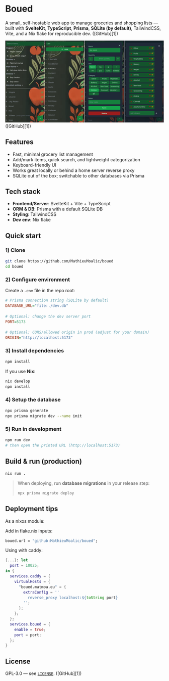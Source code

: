 # Boued

A small, self-hostable web app to manage groceries and shopping lists — built with **SvelteKit**, **TypeScript**, **Prisma**, **SQLite (by default)**, TailwindCSS, Vite, and a Nix flake for reproducible dev. ([GitHub][1])

![Screenshots](./screenshots.png) ([GitHub][1])

## Features

* Fast, minimal grocery list management
* Add/mark items, quick search, and lightweight categorization
* Keyboard-friendly UI
* Works great locally or behind a home server reverse proxy
* SQLite out of the box; switchable to other databases via Prisma

## Tech stack

* **Frontend/Server**: SvelteKit + Vite + TypeScript
* **ORM & DB**: Prisma with a default SQLite DB
* **Styling**: TailwindCSS
* **Dev env**: Nix flake

## Quick start

### 1) Clone

```bash
git clone https://github.com/MathieuMoalic/boued
cd boued
```

### 2) Configure environment

Create a `.env` file in the repo root:

```ini
# Prisma connection string (SQLite by default)
DATABASE_URL="file:./dev.db"

# Optional: change the dev server port
PORT=5173

# Optional: CORS/allowed origin in prod (adjust for your domain)
ORIGIN="http://localhost:5173"
```

### 3) Install dependencies

```bash
npm install
```

If you use **Nix**:

```bash
nix develop
npm install
```

### 4) Setup the database

```bash
npx prisma generate
npx prisma migrate dev --name init
```

### 5) Run in development

```bash
npm run dev
# then open the printed URL (http://localhost:5173)
```


## Build & run (production)

```bash
nix run .
```

> When deploying, run **database migrations** in your release step:
>
> ```bash
> npx prisma migrate deploy
> ```


## Deployment tips
As a nixos module:

Add in flake.nix inputs:
```nix
boued.url = "github:MathieuMoalic/boued";
```

Using with caddy:
```nix
{...}: let
  port = 10025;
in {
  services.caddy = {
    virtualHosts = {
      "boued.matmoa.eu" = {
        extraConfig = ''
          reverse_proxy localhost:${toString port}
        '';
      };
    };
  };
  services.boued = {
    enable = true;
    port = port;
  };
}

```

## License

GPL-3.0 — see [`LICENSE`](./LICENSE). ([GitHub][1])
